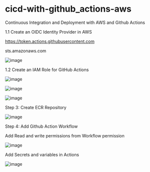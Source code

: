# cicd-with-github_actions-aws
Continuous Integration and Deployment with AWS and Github Actions

1.1 Create an OIDC Identity Provider in AWS

https://token.actions.githubusercontent.com

sts.amazonaws.com

![image](https://github.com/user-attachments/assets/e8a06ee4-ff2a-4f3d-b9b1-01cf4b9fd0a3)

1.2 Create an IAM Role for GitHub Actions

![image](https://github.com/user-attachments/assets/74acb70a-fe0c-43d7-9c37-9c0678453ebb)

![image](https://github.com/user-attachments/assets/9e529ce4-3f28-4352-bf63-226280fb71e6)

![image](https://github.com/user-attachments/assets/2badad5e-a424-46ac-b091-c05b6faf6356)

Step 3: Create ECR Repository

![image](https://github.com/user-attachments/assets/9c383c11-f020-4a09-aced-f3fb340969f4)


Step 4: Add Github Action Workflow

Add Read and write permissions from Workflow permission

![image](https://github.com/user-attachments/assets/ab4ea2bd-816f-4ca2-8aaa-a8c2d45205b8)

Add Secrets and variables in Actions

![image](https://github.com/user-attachments/assets/783faac0-6f95-41be-920c-2c12cb6b4827)








